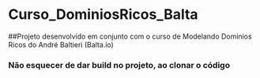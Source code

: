 # Curso_DominiosRicos_Balta
##Projeto desenvolvido em conjunto com o curso de Modelando Domínios Ricos do André Baltieri (Balta.io)

### Não esquecer de dar build no projeto, ao clonar o código
